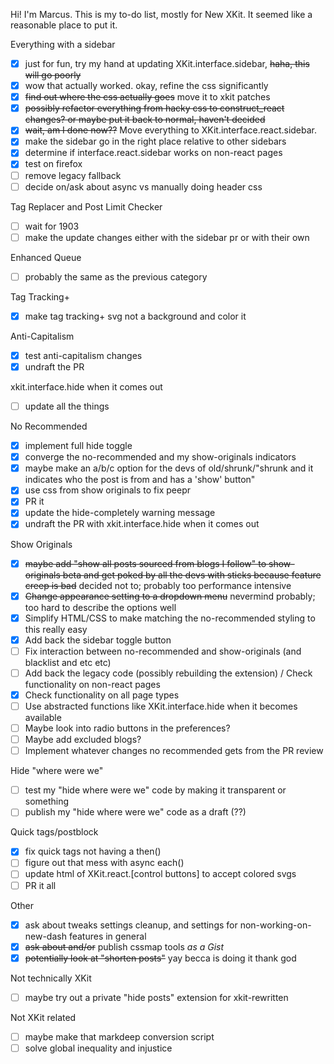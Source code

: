 Hi! I'm Marcus. This is my to-do list, mostly for New XKit. It seemed like a reasonable place to put it.

Everything with a sidebar

- [x] just for fun, try my hand at updating XKit.interface.sidebar, ~~haha, this will go poorly~~
- [x] wow that actually worked. okay, refine the css significantly
- [x] ~~find out where the css actually goes~~ move it to xkit patches
- [x] ~~possibly refactor everything from hacky css to construct_react changes? or maybe put it back to normal, haven't decided~~
- [x] ~~wait, am I done now??~~ Move everything to XKit.interface.react.sidebar.
- [x] make the sidebar go in the right place relative to other sidebars
- [x] determine if interface.react.sidebar works on non-react pages
- [x] test on firefox
- [ ] remove legacy fallback
- [ ] decide on/ask about async vs manually doing header css

Tag Replacer and Post Limit Checker

- [ ] wait for 1903
- [ ] make the update changes either with the sidebar pr or with their own

Enhanced Queue

- [ ] probably the same as the previous category

Tag Tracking+

- [x] make tag tracking+ svg not a background and color it

Anti-Capitalism

- [x] test anti-capitalism changes
- [x] undraft the PR

xkit.interface.hide when it comes out

- [ ] update all the things

No Recommended

- [x] implement full hide toggle
- [x] converge the no-recommended and my show-originals indicators
- [x] maybe make an a/b/c option for the devs of old/shrunk/"shrunk and it indicates who the post is from and has a 'show' button"
- [x] use css from show originals to fix peepr
- [x] PR it
- [x] update the hide-completely warning message
- [x] undraft the PR with xkit.interface.hide when it comes out

Show Originals

- [x] ~~maybe add "show all posts sourced from blogs I follow" to show-originals beta and get poked by all the devs with sticks because feature creep is bad~~ decided not to; probably too performance intensive
- [x] ~~Change appearance setting to a dropdown menu~~ nevermind probably; too hard to describe the options well
- [x] Simplify HTML/CSS to make matching the no-recommended styling to this really easy
- [x] Add back the sidebar toggle button
- [ ] Fix interaction between no-recommended and show-originals (and blacklist and etc etc)
- [ ] Add back the legacy code (possibly rebuilding the extension) / Check functionality on non-react pages
- [x] Check functionality on all page types
- [ ] Use abstracted functions like XKit.interface.hide when it becomes available
- [ ] Maybe look into radio buttons in the preferences?
- [ ] Maybe add excluded blogs?
- [ ] Implement whatever changes no recommended gets from the PR review

Hide "where were we"

- [ ] test my "hide where were we" code by making it transparent or something
- [ ] publish my "hide where were we" code as a draft (??)

Quick tags/postblock

- [x] fix quick tags not having a then()
- [ ] figure out that mess with async each()
- [ ] update html of XKit.react.\[control buttons\] to accept colored svgs
- [ ] PR it all

Other

- [x] ask about tweaks settings cleanup, and settings for non-working-on-new-dash features in general
- [x] ~~ask about and/or~~ publish cssmap tools *as a Gist*
- [x] ~~potentially look at "shorten posts"~~ yay becca is doing it thank god

Not technically XKit

- [ ] maybe try out a private "hide posts" extension for xkit-rewritten

Not XKit related

- [ ] maybe make that markdeep conversion script
- [ ] solve global inequality and injustice

<!--
**marcustyphoon/marcustyphoon** is a ✨ _special_ ✨ repository because its `README.md` (this file) appears on your GitHub profile.

Here are some ideas to get you started:

- 🔭 I’m currently working on ...
- 🌱 I’m currently learning ...
- 👯 I’m looking to collaborate on ...
- 🤔 I’m looking for help with ...
- 💬 Ask me about ...
- 📫 How to reach me: ...
- 😄 Pronouns: ...
- ⚡ Fun fact: ...
-->
